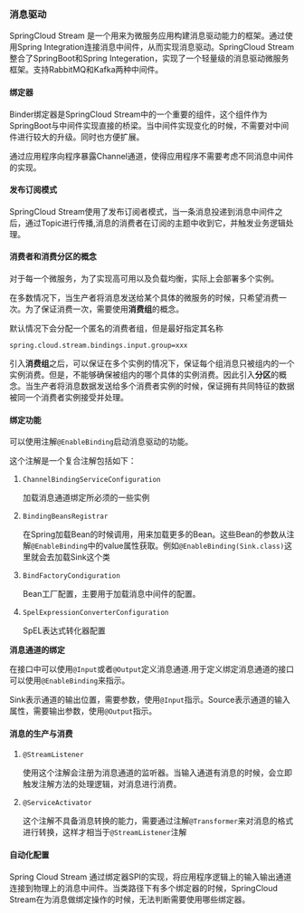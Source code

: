 ### 消息驱动

SpringCloud Stream 是一个用来为微服务应用构建消息驱动能力的框架。通过使用Spring Integration连接消息中间件，从而实现消息驱动。SpringCloud Stream整合了SpringBoot和Spring Integeration，实现了一个轻量级的消息驱动微服务框架。支持RabbitMQ和Kafka两种中间件。

#### 绑定器

Binder绑定器是SpringCloud Stream中的一个重要的组件，这个组件作为SpringBoot与中间件实现直接的桥梁。当中间件实现变化的时候，不需要对中间件进行较大的升级。同时也方便扩展。

通过应用程序向程序暴露Channel通道，使得应用程序不需要考虑不同消息中间件的实现。

#### 发布订阅模式

SpringCloud Stream使用了发布订阅者模式，当一条消息投递到消息中间件之后，通过Topic进行传播,消息的消费者在订阅的主题中收到它，并触发业务逻辑处理。

#### 消费者和消费分区的概念

对于每一个微服务，为了实现高可用以及负载均衡，实际上会部署多个实例。

在多数情况下，当生产者将消息发送给某个具体的微服务的时候，只希望消费一次。为了保证消费一次，需要使用**消费组**的概念。

默认情况下会分配一个匿名的消费者组，但是最好指定其名称

```properties
spring.cloud.stream.bindings.input.group=xxx
```

引入**消费组**之后，可以保证在多个实例的情况下，保证每个组消息只被组内的一个实例消费。但是，不能够确保被组内的哪个具体的实例消费。因此引入**分区**的概念。当生产者将消息数据发送给多个消费者实例的时候，保证拥有共同特征的数据被同一个消费者实例接受并处理。

#### 绑定功能

可以使用注解`@EnableBinding`启动消息驱动的功能。

这个注解是一个复合注解包括如下：

1. `ChannelBindingServiceConfiguration`

   加载消息通道绑定所必须的一些实例

2. `BindingBeansRegistrar`

   在Spring加载Bean的时候调用，用来加载更多的Bean。这些Bean的参数从注解`@EnableBinding`中的value属性获取。例如`@EnableBinding(Sink.class)`这里就会去加载Sink这个类

3. `BindFactoryCondiguration`

   Bean工厂配置，主要用于加载消息中间件的配置。

4. `SpelExpressionConverterConfiguration`

   SpEL表达式转化器配置

**消息通道的绑定**

在接口中可以使用`@Input`或者`@Output`定义消息通道.用于定义绑定消息通道的接口可以使用`@EnableBinding`来指示。

Sink表示通道的输出位置，需要参数，使用`@Input`指示。Source表示通道的输入属性，需要输出参数，使用`@Output`指示。

#### 消息的生产与消费

1. `@StreamListener`

   使用这个注解会注册为消息通道的监听器。当输入通道有消息的时候，会立即触发注解方法的处理逻辑，对消息进行消费。

2. `@ServiceActivator`

   这个注解不具备消息转换的能力，需要通过注解`@Transformer`来对消息的格式进行转换，这样才相当于`@StreamListener`注解

#### 自动化配置

Spring Cloud Stream 通过绑定器SPI的实现，将应用程序逻辑上的输入输出通道连接到物理上的消息中间件。当类路径下有多个绑定器的时候，SpringCloud Stream在为消息做绑定操作的时候，无法判断需要使用哪些绑定器。